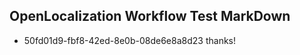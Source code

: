 ## OpenLocalization Workflow Test MarkDown
* 50fd01d9-fbf8-42ed-8e0b-08de6e8a8d23 
thanks!<!--HONumber=Mar16_HO1-->
